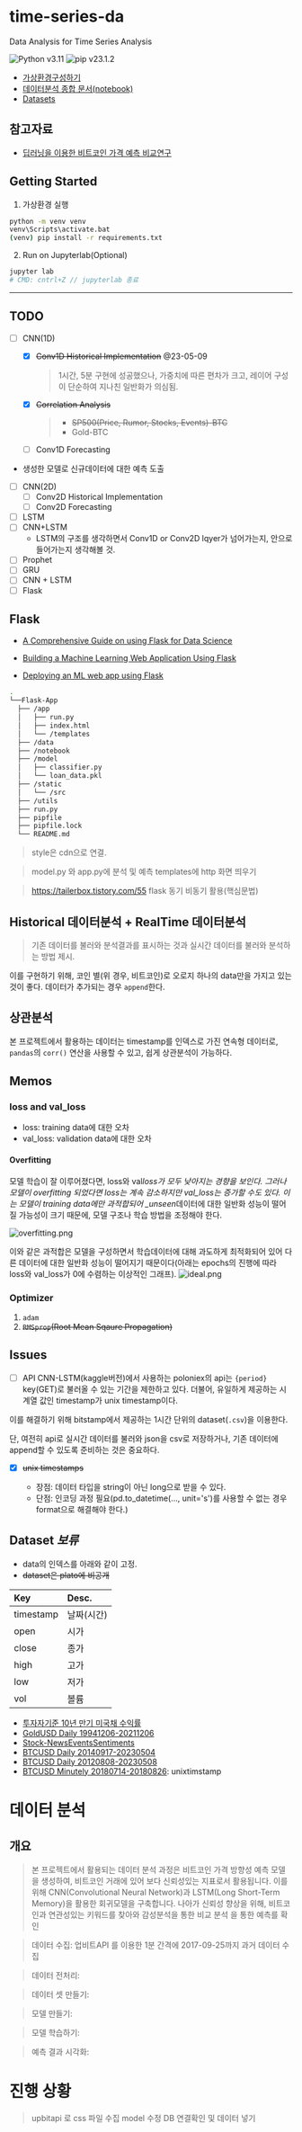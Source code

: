 # time-series-da

Data Analysis for Time Series Analysis

![Python v3.11](https://img.shields.io/badge/python-v3.11-3670A0?style=flat&logo=python&logoColor=ffdd54)
![pip v23.1.2](https://img.shields.io/badge/pip-v23.1.2-3670A0?style=flat&logo=python&logoColor=ffdd54)

- [가상환경구성하기](./docs/%EA%B0%80%EC%83%81%ED%99%98%EA%B2%BD%EA%B5%AC%EC%84%B1.md)
- [데이터분석 종합 문서(notebook)](./notebook/Data%20Analysis%20Comprehensive.ipynb)
- [Datasets](#dataset-보류)

## 참고자료

- [딥러닝을 이용한 비트코인 가격 예측 비교연구](./docs/A_Comparative_Study_of_Bitcoin_Price_Prediction_Us.pdf)

## Getting Started

1. 가상환경 실행

```bash
python -m venv venv
venv\Scripts\activate.bat
(venv) pip install -r requirements.txt
```

2. Run on Jupyterlab(Optional)

```bash
jupyter lab
# CMD: cntrl+Z // jupyterlab 종료
```

---

## TODO

- [ ] CNN(1D)

  - [x] ~~Conv1D Historical Implementation~~ @23-05-09
    > 1시간, 5분 구현에 성공했으나, 가중치에 따른 편차가 크고, 레이어 구성이 단순하여 지나친 일반화가 의심됨.
  - [x] ~~Correlation Analysis~~

    > - ~~SP500(Price, Rumor, Stocks, Events)-BTC~~
    > - Gold-BTC

  - [ ] Conv1D Forecasting

- 생성한 모델로 신규데이터에 대한 예측 도출

- [ ] CNN(2D)
  - [ ] Conv2D Historical Implementation
  - [ ] Conv2D Forecasting
- [ ] LSTM
- [ ] CNN+LSTM
  - LSTM의 구조를 생각하면서 Conv1D or Conv2D lqyer가 넘어가는지, 안으로 들어가는지 생각해볼 것.
- [ ] Prophet
- [ ] GRU
- [ ] CNN + LSTM
- [ ] Flask

## Flask

- [A Comprehensive Guide on using Flask for Data Science](https://www.analyticsvidhya.com/blog/2021/10/a-comprehensive-guide-on-using-flask-for-data-science/)

- [Building a Machine Learning Web Application Using Flask](https://towardsdatascience.com/building-a-machine-learning-web-application-using-flask-29fa9ea11dac)

- [Deploying an ML web app using Flask](https://levelup.gitconnected.com/deploying-ml-web-app-using-flask-334367735777)

```bash
.
└──Flask-App
  ├── /app
  │   ├── run.py
  │   ├── index.html
  │   └── /templates
  ├── /data
  ├── /notebook
  ├── /model
  │   ├── classifier.py
  │   └── loan_data.pkl
  ├── /static
  │   └── /src
  ├── /utils
  ├── run.py
  ├── pipfile
  ├── pipfile.lock
  └── README.md
```

> style은 cdn으로 연결.

> model.py 와 app.py에 분석 및 예측 templates에 http 화면 띄우기

> https://tailerbox.tistory.com/55 flask 동기 비동기 활용(핵심문법)
## Historical 데이터분석 + RealTime 데이터분석

> 기존 데이터를 불러와 분석결과를 표시하는 것과 실시간 데이터를 불러와 분석하는 방법 제시.

이를 구현하기 위해, 코인 별(위 경우, 비트코인)로 오로지 하나의 data만을 가지고 있는 것이 좋다. 데이터가 추가되는 경우 `append`한다.

## 상관분석

본 프로젝트에서 활용하는 데이터는 timestamp를 인덱스로 가진 연속형 데이터로, `pandas`의 `corr()` 연산을 사용할 수 있고, 쉽게 상관분석이 가능하다.

## Memos

### loss and val_loss

- loss: training data에 대한 오차
- val_loss: validation data에 대한 오차

#### Overfitting

모델 학습이 잘 이루어졌다면, loss와 val*loss가 모두 낮아지는 경향을 보인다. 그러나 모델이 overfitting 되었다면 loss는 계속 감소하지만 val_loss는 증가할 수도 있다. 이는 모델이 training data에만 과적합되어 \_unseen*데이터에 대한 일반화 성능이 떨어질 가능성이 크기 때문에, 모델 구조나 학습 방법을 조정해야 한다.

![overfitting.png](./assets/overfitting.png)

이와 같은 과적합은 모델을 구성하면서 학습데이터에 대해 과도하게 최적화되어 있어 다른 데이터에 대한 일반화 성능이 떨어지기 때문이다(아래는 epochs의 진행에 따라 loss와 val_loss가 0에 수렴하는 이상적인 그래프).
![ideal.png](./assets/ideal.png)

### Optimizer

1. `adam`
2. ~~`RMSprop`(Root Mean Sqaure Propagation)~~

## Issues

- [ ] API
      CNN-LSTM(kaggle버전)에서 사용하는 poloniex의 api는 `{period}` key(GET)로 불러올 수 있는 기간을 제한하고 있다. 더불어, 유일하게 제공하는 시계열 값인 timestamp가 unix timestamp이다.

이를 해결하기 위해 bitstamp에서 제공하는 1시간 단위의 dataset(`.csv`)을 이용한다.

단, 여전히 api로 실시간 데이터를 불러와 json을 csv로 저장하거나, 기존 데이터에 append할 수 있도록 준비하는 것은 중요하다.

- [x] ~~unix timestamps~~

  - 장점: 데이터 타입을 string이 아닌 long으로 받을 수 있다.
  - 단점: 인코딩 과정 필요(pd.to_datetime(..., unit='s')를 사용할 수 없는 경우 format으로 해결해야 한다.)

## Dataset _보류_

- data의 인덱스를 아래와 같이 고정.
- ~~dataset은 plato에 비공개~~

| Key       | Desc.      |
| :-------- | :--------- |
| timestamp | 날짜(시간) |
| open      | 시가       |
| close     | 종가       |
| high      | 고가       |
| low       | 저가       |
| vol       | 볼륨       |

- [투자자기준 10년 만기 미국채 수익률](./data/DGS10.csv)
- [GoldUSD Daily 19941206-20211206](./data/Gold_Daily.csv)
- [Stock-NewsEventsSentiments](./data/data.parquet)
- [BTCUSD Daily 20140917-20230504](./data/btc-usd-2014-2023.csv)
- [BTCUSD Daily 20120808-20230508](./data/2012to2023BTC-USD_investing.csv)
- [BTCUSD Minutely 20180714-20180826](./data/BTC-USD.csv): unixtimstamp


# 데이터 분석
 ## 개요
>본 프로젝트에서 활용되는 데이터 분석 과정은 비트코인 가격 방향성 예측 모델을 생성하여, 비트코인 거래에 있어 보다 신뢰성있는 지표로서 활용됩니다. 이를 위해 CNN(Convolutional Neural Network)과 LSTM(Long Short-Term Memory)을 활용한 회귀모델을 구축합니다. 나아가 신뢰성 향상을 위해, 비트코인과 연관성있는 키워드를 찾아와 감성분석을 통한 비교
분석 을 통한 예측를 확인

> 데이터 수집: 업비트API 를 이용한 1분 간격에 2017-09-25까지 과거 데이터 수집 

> 데이터 전처리: 

> 데이터 셋 만들기:

> 모델 만들기:

> 모델 학습하기:

> 예측 결과 시각화:


# 진행 상황
  > upbitapi 로 css 파일 수집
  > model 수정
  > DB 연결확인 및 데이터 넣기